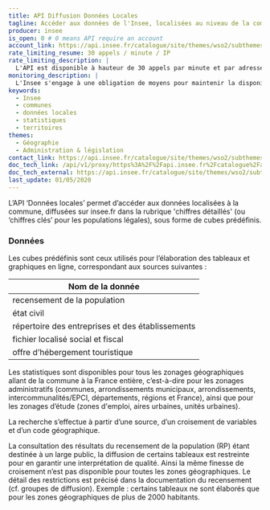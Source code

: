 ```yaml
---
title: API Diffusion Données Locales
tagline: Accéder aux données de l'Insee, localisées au niveau de la commune
producer: insee
is_open: 0 # 0 means API require an account
account_link: https://api.insee.fr/catalogue/site/themes/wso2/subthemes/insee/pages/sign-up.jag
rate_limiting_resume: 30 appels / minute / IP
rate_limiting_description: |
  L'API est disponible à hauteur de 30 appels par minute et par adresse IP.
monitoring_description: |
  L'Insee s'engage à une obligation de moyens pour maintenir la disponibilité du service 99,5 % du temps mensuel, apprécié au terme de chaque mois.
keywords:
  - Insee
  - communes
  - données locales
  - statistiques
  - territoires
themes:
  - Géographie
  - Administration & législation
contact_link: https://api.insee.fr/catalogue/site/themes/wso2/subthemes/insee/pages/help.jag#contact
doc_tech_link: /api/v1/proxy/https%3A%2F%2Fapi.insee.fr%2Fcatalogue%2Fapi-docs%2Fcarbon.super%2FDonneesLocales%2FV0.1%3FenvName%3Dnull
doc_tech_external: https://api.insee.fr/catalogue/site/themes/wso2/subthemes/insee/pages/item-info.jag?name=DonneesLocales&version=V0.1&provider=insee
last_update: 01/05/2020
---
```


L’API ‘Données locales’ permet d’accéder aux données localisées à la commune, diffusées sur insee.fr dans la rubrique 'chiffres détaillés' (ou ‘chiffres clés’ pour les populations légales), sous forme de cubes prédéfinis.

### Données

Les cubes prédéfinis sont ceux utilisés pour l’élaboration des tableaux et graphiques en ligne, correspondant aux sources suivantes :

| Nom de la donnée                                 |
| ------------------------------------------------ |
| recensement de la population                     |
| état civil                                       |
| répertoire des entreprises et des établissements |
| fichier localisé social et fiscal                |
| offre d’hébergement touristique                  |

Les statistiques sont disponibles pour tous les zonages géographiques allant de la commune à la France entière, c’est-à-dire pour les zonages administratifs (communes, arrondissements municipaux, arrondissements, intercommunalités/EPCI, départements, régions et France), ainsi que pour les zonages d’étude (zones d'emploi, aires urbaines, unités urbaines).

La recherche s’effectue à partir d’une source, d’un croisement de variables et d’un code géographique.

La consultation des résultats du recensement de la population (RP) étant destinée à un large public, la diffusion de certains tableaux est restreinte pour en garantir une interprétation de qualité. Ainsi la même finesse de croisement n’est pas disponible pour toutes les zones géographiques. Le détail des restrictions est précisé dans la documentation du recensement (cf. groupes de diffusion).
Exemple : certains tableaux ne sont élaborés que pour les zones géographiques de plus de 2000 habitants.
